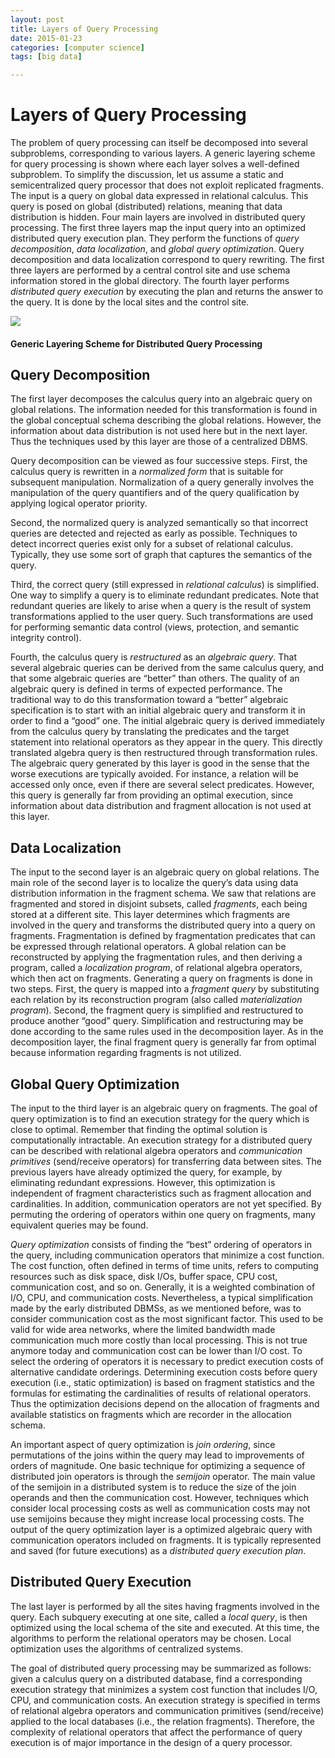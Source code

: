 ```yaml
---
layout: post
title: Layers of Query Processing
date: 2015-01-23
categories: [computer science]
tags: [big data]

---
```



# Layers of Query Processing

The problem of query processing can itself be decomposed into several subproblems, corresponding to various layers. A generic layering scheme for query processing is shown where each layer solves a well-defined subproblem. To simplify the discussion, let us assume a static and semicentralized query processor that does not exploit replicated fragments. The input is a query on global data expressed in relational calculus. This query is posed on global (distributed) relations, meaning that data distribution is hidden. Four main layers are involved in distributed query processing. The first three layers map the input query into an optimized distributed query execution plan. They perform the functions of *query decomposition*, *data localization*, and *global query optimization*. Query decomposition and data localization correspond to query rewriting. The first three layers are performed by a central control site and use schema information stored in the global directory. The fourth layer performs *distributed query execution* by executing the plan and returns the answer to the query. It is done by the local sites and the control site. 

![](http://sungsoo.github.com/images/layers-dqp.png)
#### Generic Layering Scheme for Distributed Query Processing


## Query Decomposition
The first layer decomposes the calculus query into an algebraic query on global relations. The information needed for this transformation is found in the global
conceptual schema describing the global relations. However, the information about data distribution is not used here but in the next layer. Thus the techniques used by this layer are those of a centralized DBMS.

Query decomposition can be viewed as four successive steps. First, the calculus query is rewritten in a *normalized form* that is suitable for subsequent manipulation. Normalization of a query generally involves the manipulation of the query quantifiers and of the query qualification by applying logical operator priority.


Second, the normalized query is analyzed semantically so that incorrect queries are detected and rejected as early as possible. Techniques to detect incorrect queries exist only for a subset of relational calculus. Typically, they use some sort of graph that captures the semantics of the query.

Third, the correct query (still expressed in *relational calculus*) is simplified. One way to simplify a query is to eliminate redundant predicates. Note that redundant queries are likely to arise when a query is the result of system transformations applied to the user query. Such transformations are used for performing semantic data control (views, protection, and semantic integrity control).

Fourth, the calculus query is *restructured* as an *algebraic query*. That several algebraic queries can be derived from the same calculus query, and that some algebraic queries are “better” than others. The quality of an algebraic query is defined in terms of expected performance. The traditional way to do this transformation toward a “better” algebraic specification is to start with an initial algebraic query and transform it in order to find a “good” one. The initial algebraic query is derived immediately from the calculus query by translating the predicates and the target statement into relational operators as they appear in the query. This directly translated algebra query is then restructured through transformation rules. The algebraic query generated by this layer is good in the sense that the worse executions are typically avoided. For instance, a relation will be accessed only once, even if there are several select predicates. However, this query is generally far from providing an optimal execution, since information about data distribution and fragment allocation is not used at this layer.


## Data Localization
The input to the second layer is an algebraic query on global relations. The main role of the second layer is to localize the query’s data using data distribution information in the fragment schema. We saw that relations are fragmented and stored in disjoint subsets, called *fragments*, each being stored at a different site. This layer determines which fragments are involved in the query and transforms the distributed query into a query on fragments. Fragmentation is defined by fragmentation predicates that can be expressed through relational operators. A global relation can be reconstructed by applying the fragmentation rules, and then deriving a program, called a *localization program*, of relational algebra operators, which then act on fragments. Generating a query on fragments is done in two steps. First, the query is mapped into a *fragment query* by substituting each relation by its reconstruction program (also called *materialization program*). Second, the fragment query is simplified and restructured to produce another “good” query. Simplification and restructuring may be done according to the same rules used in the decomposition layer. As in the decomposition layer, the final fragment query is generally far from optimal because information regarding fragments is not utilized.


## Global Query Optimization
The input to the third layer is an algebraic query on fragments. The goal of query optimization is to find an execution strategy for the query which is close to optimal. Remember that finding the optimal solution is computationally intractable. An execution strategy for a distributed query can be described with relational algebra operators and *communication primitives* (send/receive operators) for transferring data between sites. The previous layers have already optimized the query, for example, by eliminating redundant expressions. However, this optimization is independent of fragment characteristics such as fragment allocation and cardinalities. In addition, communication operators are not yet specified. By permuting the ordering of operators within one query on fragments, many equivalent queries may be found.


*Query optimization* consists of finding the “best” ordering of operators in the query, including communication operators that minimize a cost function. The cost function, often defined in terms of time units, refers to computing resources such as disk space, disk I/Os, buffer space, CPU cost, communication cost, and so on. Generally, it is a weighted combination of I/O, CPU, and communication costs. Nevertheless, a typical simplification made by the early distributed DBMSs, as we mentioned before, was to consider communication cost as the most significant factor. This used to be valid for wide area networks, where the limited bandwidth made communication much more costly than local processing. This is not true anymore today and communication cost can be lower than I/O cost. To select the ordering of operators it is necessary to predict execution costs of alternative candidate orderings. Determining execution costs before query execution (i.e., static optimization) is based on fragment statistics and the formulas for estimating the cardinalities of results of relational operators. Thus the optimization decisions depend on the allocation of fragments and available statistics on fragments which are recorder in the allocation schema.


An important aspect of query optimization is *join ordering*, since permutations of the joins within the query may lead to improvements of orders of magnitude. One basic technique for optimizing a sequence of distributed join operators is through the *semijoin* operator. The main value of the semijoin in a distributed system is to reduce the size of the join operands and then the communication cost. However, techniques which consider local processing costs as well as communication costs may not use semijoins because they might increase local processing costs. The output of the query optimization layer is a optimized algebraic query with communication operators included on fragments. It is typically represented and saved (for future executions)
as a *distributed query execution plan*.


## Distributed Query Execution
The last layer is performed by all the sites having fragments involved in the query. Each subquery executing at one site, called a *local query*, is then optimized using the local schema of the site and executed. At this time, the algorithms to perform the relational operators may be chosen. Local optimization uses the algorithms of centralized systems.


The goal of distributed query processing may be summarized as follows: given a calculus query on a distributed database, find a corresponding execution strategy that minimizes a system cost function that includes I/O, CPU, and communication costs. An execution strategy is specified in terms of relational algebra operators and communication primitives (send/receive) applied to the local databases (i.e., the relation fragments). Therefore, the complexity of relational operators that affect the performance of query execution is of major importance in the design of a query processor.


